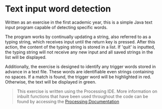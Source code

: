 # Text input word detection
Written as an exercise in the first academic year, this is a simple Java text input program capable of detecting specific words. 

The program works by continually updating a string, also referred to as a typing string, which receives input until the return key is pressed. After this action, the content of the typing string is stored in a list. If 'quit' is inputted, the typing string will not receive any new input and all saved strings in the list will be displayed. 

Additionally, the exercise is designed to identify any trigger words stored in advance in a text file. These words are identifiable even strings containing no spaces. If a match is found, the trigger word will be highlighted in red. Otherwise, the text will be displayed in green. 

> This exercise is written using the Processing IDE. More information on inbuilt functions that have been used throughout the code can be found by accessing the [Processing Documentation](https://processing.org/reference/)

<!--stackedit_data:
eyJoaXN0b3J5IjpbLTgyNTI2MDEzNywtMTMzMjgzNjI0NSwtOD
I1MjYwMTM3LC0xNzg2NTQ0MzgxLDIwMDk5NTUwMDUsMTg4OTEx
MjI4N119
-->
